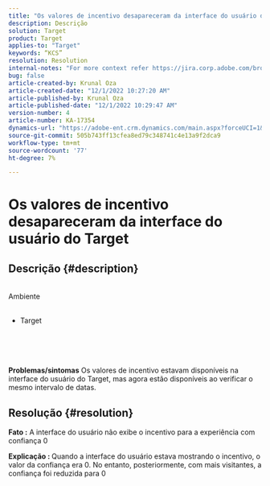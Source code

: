 ```yaml
---
title: "Os valores de incentivo desapareceram da interface do usuário do Target"
description: Descrição
solution: Target
product: Target
applies-to: "Target"
keywords: “KCS”
resolution: Resolution
internal-notes: "For more context refer https://jira.corp.adobe.com/browse/TGT-41844"
bug: false
article-created-by: Krunal Oza
article-created-date: "12/1/2022 10:27:20 AM"
article-published-by: Krunal Oza
article-published-date: "12/1/2022 10:29:47 AM"
version-number: 4
article-number: KA-17354
dynamics-url: "https://adobe-ent.crm.dynamics.com/main.aspx?forceUCI=1&pagetype=entityrecord&etn=knowledgearticle&id=3e2af4b9-6271-ed11-9561-6045bd006a22"
source-git-commit: 505b743ff13cfea8ed79c348741c4e13a9f2dca9
workflow-type: tm+mt
source-wordcount: '77'
ht-degree: 7%

---
```


# Os valores de incentivo desapareceram da interface do usuário do Target

## Descrição {#description}

<br>Ambiente<br><br>
- Target

<br><br> <br><br><b>Problemas/sintomas</b>
Os valores de incentivo estavam disponíveis na interface do usuário do Target, mas agora estão disponíveis ao verificar o mesmo intervalo de datas.


## Resolução {#resolution}




<b>Fato :</b> A interface do usuário não exibe o incentivo para a experiência com confiança 0



<b>Explicação : </b>Quando a interface do usuário estava mostrando o incentivo, o valor da confiança era 0. No entanto, posteriormente, com mais visitantes, a confiança foi reduzida para 0
